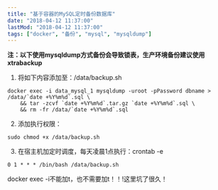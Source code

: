 ```yaml
---
title: "基于容器的MySQL定时备份数据库"
date: "2018-04-12 11:37:00"
lastMod: "2018-04-12 11:37:00"
tags: ["docker", "备份", "mysql", "mysqldump"]
---
```


**注：以下使用mysqldump方式备份会导致锁表，生产环境备份建议使用xtrabackup**

1. 将如下内容添加至：/data/backup.sh

```shell
docker exec -i data_mysql_1 mysqldump -uroot -pPassword dbname > /data/`date +%Y%m%d`.sql \
	&& tar -zcvf `date +%Y%m%d`.tar.gz `date +%Y%m%d`.sql \
	&& rm -fr /data/`date +%Y%m%d`.sql
```

2. 添加执行权限：

```shell
sudo chmod +x /data/backup.sh
```

3. 在宿主机加定时调度，每天凌晨1点执行：crontab -e

```shell
0 1 * * * /bin/bash /data/backup.sh
```

docker exec -i不能加t，也不需要加t！！!这里坑了很久！